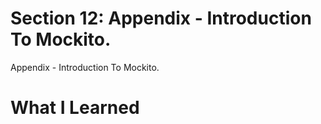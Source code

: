 # Section 12: Appendix - Introduction To Mockito.

Appendix - Introduction To Mockito.

# What I Learned

